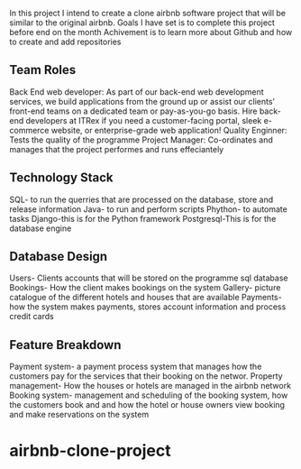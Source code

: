In this project I intend to create a clone airbnb software project that will be similar to the original airbnb. 
Goals I have set is to complete this project before end on the month
Achivement is to learn more about Github and how to create and add repositories
## Team Roles
Back End web developer: As part of our back-end web development services, we build applications from the ground up or assist our clients’ front-end teams on a dedicated team or pay-as-you-go basis. Hire back-end developers at ITRex if you need a customer-facing portal, sleek e-commerce website, or enterprise-grade web application!
Quality Enginner: Tests the quality of the programme
Project Manager: Co-ordinates and manages that the project performes and runs effeciantely
## Technology Stack
SQL- to run the querries that are processed on the database, store and release information
Java- to run and perform scripts
Phython- to automate tasks
Django-this is for the Python framework
Postgresql-This is for the database engine
## Database Design
Users- Clients accounts that will be stored on the programme sql database
Bookings- How the client makes bookings on the system
Gallery- picture catalogue of the different hotels and houses that are available
Payments-how the system makes payments, stores account information and process credit cards
## Feature Breakdown
Payment system- a payment process system that manages how the customers pay for the services that their booking on the networ. 
Property management- How the houses or hotels are managed in the airbnb network
Booking system- management and scheduling of the booking system, how the customers book and and how the hotel or house owners view booking and make reservations on the system
# airbnb-clone-project

